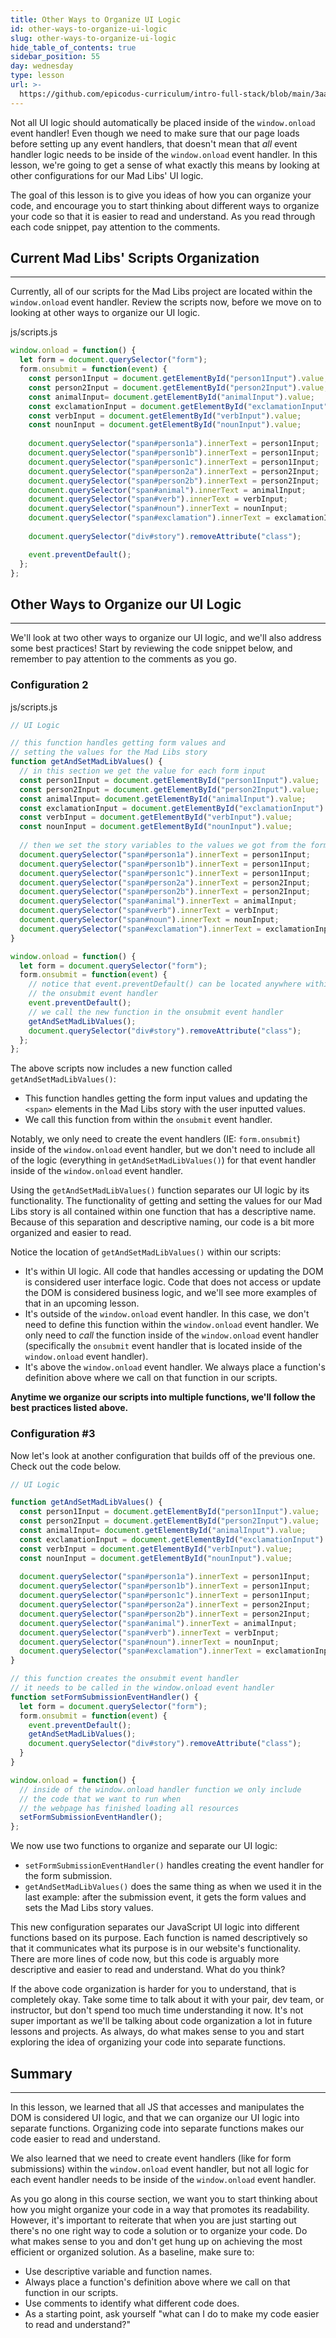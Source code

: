 ```yaml
---
title: Other Ways to Organize UI Logic
id: other-ways-to-organize-ui-logic
slug: other-ways-to-organize-ui-logic
hide_table_of_contents: true
sidebar_position: 55
day: wednesday
type: lesson
url: >-
  https://github.com/epicodus-curriculum/intro-full-stack/blob/main/3aa_organizing_UI_logic_outside_of_window_onload.md
---
```


Not all UI logic should automatically be placed inside of the `window.onload` event handler! Even though we need to make sure that our page loads before setting up any event handlers, that doesn't mean that _all_ event handler logic needs to be inside of the `window.onload` event handler. In this lesson, we're going to get a sense of what exactly this means by looking at other configurations for our Mad Libs' UI logic. 

The goal of this lesson is to give you ideas of how you can organize your code, and encourage you to start thinking about different ways to organize your code so that it is easier to read and understand. As you read through each code snippet, pay attention to the comments.

## Current Mad Libs' Scripts Organization
---

Currently, all of our scripts for the Mad Libs project are located within the `window.onload` event handler. Review the scripts now, before we move on to looking at other ways to organize our UI logic.

<div class="filename">js/scripts.js</div>

```javascript
window.onload = function() {
  let form = document.querySelector("form");
  form.onsubmit = function(event) {
    const person1Input = document.getElementById("person1Input").value;
    const person2Input = document.getElementById("person2Input").value;
    const animalInput= document.getElementById("animalInput").value;
    const exclamationInput = document.getElementById("exclamationInput").value;
    const verbInput = document.getElementById("verbInput").value;
    const nounInput = document.getElementById("nounInput").value;
    
    document.querySelector("span#person1a").innerText = person1Input;
    document.querySelector("span#person1b").innerText = person1Input;
    document.querySelector("span#person1c").innerText = person1Input;
    document.querySelector("span#person2a").innerText = person2Input;
    document.querySelector("span#person2b").innerText = person2Input;
    document.querySelector("span#animal").innerText = animalInput;
    document.querySelector("span#verb").innerText = verbInput;
    document.querySelector("span#noun").innerText = nounInput;
    document.querySelector("span#exclamation").innerText = exclamationInput;
    
    document.querySelector("div#story").removeAttribute("class");

    event.preventDefault();
  };
};
```

## Other Ways to Organize our UI Logic
---

We'll look at two other ways to organize our UI logic, and we'll also address some best practices! Start by reviewing the code snippet below, and remember to pay attention to the comments as you go.

### Configuration 2

<div class="filename">js/scripts.js</div>

```javascript
// UI Logic 

// this function handles getting form values and 
// setting the values for the Mad Libs story
function getAndSetMadLibValues() {
  // in this section we get the value for each form input
  const person1Input = document.getElementById("person1Input").value;
  const person2Input = document.getElementById("person2Input").value;
  const animalInput= document.getElementById("animalInput").value;
  const exclamationInput = document.getElementById("exclamationInput").value;
  const verbInput = document.getElementById("verbInput").value;
  const nounInput = document.getElementById("nounInput").value;
  
  // then we set the story variables to the values we got from the form
  document.querySelector("span#person1a").innerText = person1Input;
  document.querySelector("span#person1b").innerText = person1Input;
  document.querySelector("span#person1c").innerText = person1Input;
  document.querySelector("span#person2a").innerText = person2Input;
  document.querySelector("span#person2b").innerText = person2Input;
  document.querySelector("span#animal").innerText = animalInput;
  document.querySelector("span#verb").innerText = verbInput;
  document.querySelector("span#noun").innerText = nounInput;
  document.querySelector("span#exclamation").innerText = exclamationInput;
}

window.onload = function() {
  let form = document.querySelector("form");
  form.onsubmit = function(event) {
    // notice that event.preventDefault() can be located anywhere within 
    // the onsubmit event handler
    event.preventDefault();
    // we call the new function in the onsubmit event handler
    getAndSetMadLibValues();
    document.querySelector("div#story").removeAttribute("class");
  };
};
```

The above scripts now includes a new function called `getAndSetMadLibValues()`:

* This function handles getting the form input values and updating the `<span>` elements in the Mad Libs story with the user inputted values.
* We call this function from within the `onsubmit` event handler.

Notably, we only need to create the event handlers (IE: `form.onsubmit`) inside of the `window.onload` event handler, but we don't need to include all of the logic (everything in `getAndSetMadLibValues()`) for that event handler inside of the `window.onload` event handler.

Using the `getAndSetMadLibValues()` function separates our UI logic by its functionality. The functionality of getting and setting the values for our Mad Libs story is all contained within one function that has a descriptive name. Because of this separation and descriptive naming, our code is a bit more organized and easier to read.

Notice the location of `getAndSetMadLibValues()` within our scripts:

* It's within UI logic. All code that handles accessing or updating the DOM is considered user interface logic. Code that does not access or update the DOM is considered business logic, and we'll see more examples of that in an upcoming lesson.
* It's outside of the `window.onload` event handler. In this case, we don't need to define this function within the `window.onload` event handler. We only need to _call_ the function inside of the `window.onload` event handler (specifically the `onsubmit` event handler that is located inside of the `window.onload` event handler).
* It's above the `window.onload` event handler. We always place a function's definition above where we call on that function in our scripts.

**Anytime we organize our scripts into multiple functions, we'll follow the best practices listed above.**

### Configuration #3

Now let's look at another configuration that builds off of the previous one. Check out the code below.

```js
// UI Logic

function getAndSetMadLibValues() {
  const person1Input = document.getElementById("person1Input").value;
  const person2Input = document.getElementById("person2Input").value;
  const animalInput= document.getElementById("animalInput").value;
  const exclamationInput = document.getElementById("exclamationInput").value;
  const verbInput = document.getElementById("verbInput").value;
  const nounInput = document.getElementById("nounInput").value;
  
  document.querySelector("span#person1a").innerText = person1Input;
  document.querySelector("span#person1b").innerText = person1Input;
  document.querySelector("span#person1c").innerText = person1Input;
  document.querySelector("span#person2a").innerText = person2Input;
  document.querySelector("span#person2b").innerText = person2Input;
  document.querySelector("span#animal").innerText = animalInput;
  document.querySelector("span#verb").innerText = verbInput;
  document.querySelector("span#noun").innerText = nounInput;
  document.querySelector("span#exclamation").innerText = exclamationInput;
}

// this function creates the onsubmit event handler
// it needs to be called in the window.onload event handler
function setFormSubmissionEventHandler() {
  let form = document.querySelector("form");
  form.onsubmit = function(event) {
    event.preventDefault();
    getAndSetMadLibValues();
    document.querySelector("div#story").removeAttribute("class");
  }
}

window.onload = function() {
  // inside of the window.onload handler function we only include
  // the code that we want to run when
  // the webpage has finished loading all resources
  setFormSubmissionEventHandler();
};
```

We now use two functions to organize and separate our UI logic:

* `setFormSubmissionEventHandler()` handles creating the event handler for the form submission.
* `getAndSetMadLibValues()` does the same thing as when we used it in the last example: after the submission event, it gets the form values and sets the Mad Libs story values.

This new configuration separates our JavaScript UI logic into different functions based on its purpose. Each function is named descriptively so that it communicates what its purpose is in our website's functionality. There are more lines of code now, but this code is arguably more descriptive and easier to read and understand. What do you think?

If the above code organization is harder for you to understand, that is completely okay. Take some time to talk about it with your pair, dev team, or instructor, but don't spend too much time understanding it now. It's not super important as we'll be talking about code organization a lot in future lessons and projects. As always, do what makes sense to you and start exploring the idea of organizing your code into separate functions.

## Summary
---

In this lesson, we learned that all JS that accesses and manipulates the DOM is considered UI logic, and that we can organize our UI logic into separate functions. Organizing code into separate functions makes our code easier to read and understand. 

We also learned that we need to create event handlers (like for form submissions) within the `window.onload` event handler, but not all logic for each event handler needs to be inside of the `window.onload` event handler. 

As you go along in this course section, we want you to start thinking about how you might organize your code in a way that promotes its readability. However, it's important to reiterate that when you are just starting out there's no one right way to code a solution or to organize your code. Do what makes sense to you and don't get hung up on achieving the most efficient or organized solution. As a baseline, make sure to:
 
* Use descriptive variable and function names.
* Always place a function's definition above where we call on that function in our scripts.
* Use comments to identify what different code does.
* As a starting point, ask yourself "what can I do to make my code easier to read and understand?"
